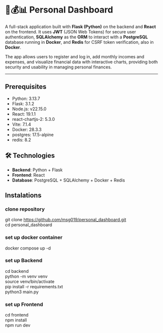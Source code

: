 # 🔐💰📊 Personal Dashboard

A full-stack application built with **Flask (Python)** on the backend and **React** on the frontend. It uses **JWT** (JSON Web Tokens) for secure user authentication, **SQLAlchemy** as the **ORM** to interact with a **PostgreSQL** database running in **Docker**, and **Redis** for CSRF token verification, also in **Docker**.

The app allows users to register and log in, add monthly incomes and expenses, and visualize financial data with interactive charts, providing both security and usability in managing personal finances.

---

## Prerequisites 
- Python: 3.13.7
- Flask: 3.1.2
- Node.js: v22.15.0
- React: 19.1.1
- react-chartjs-2: 5.3.0
- Vite: 7.1.4
- Docker: 28.3.3
- postgres: 17.5-alpine
- redis: 8.2

## 🛠 Technologies

- **Backend**: Python + Flask  
- **Frontend**: React  
- **Database**: PostgreSQL + SQLAlchemy + Docker + Redis 



## Instalations

### clone repository
git clone https://github.com/msg019/personal_dashboard.git      
cd personal_dashboard    

### set up docker container  
docker compose up -d  

### set up Backend
cd backend  
python -m venv venv  
source venv/bin/activate  
pip install -r requirements.txt     
python3 main.py  

### set up Frontend  
cd frontend  
npm install  
npm run dev  

